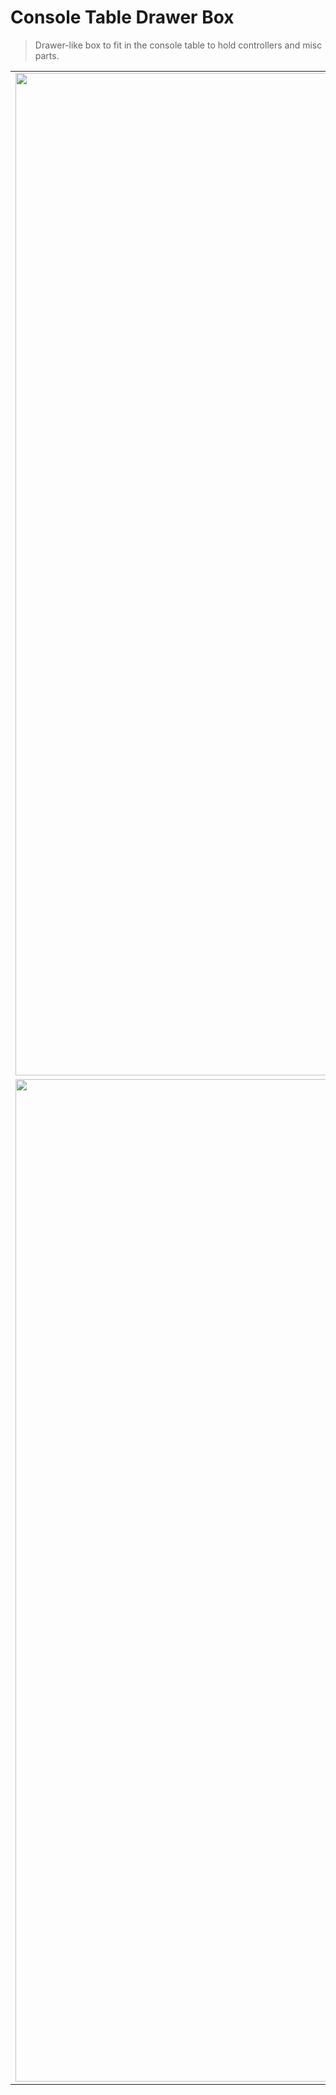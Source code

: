 # Console Table Drawer Box

> Drawer-like box to fit in the console table to hold controllers and misc parts.

|                                               |                                               |                                               |
| :-------------------------------------------: | :-------------------------------------------: | :-------------------------------------------: |
| <img width="1604" src="./images/drawer1.png"> | <img width="1604" src="./images/drawer2.png"> | <img width="1604" src="./images/drawer3.png"> |
| <img width="1604" src="./images/drawer4.png"> | <img width="1604" src="./images/drawer5.png"> |                                               |
